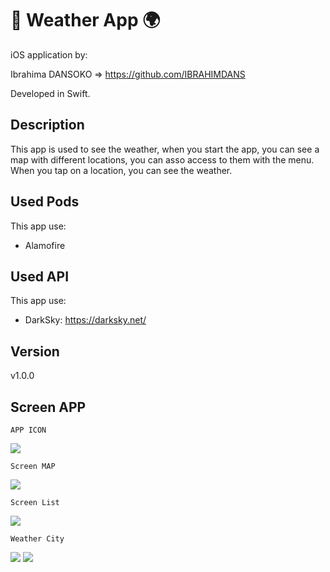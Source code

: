 # :round_pushpin: Weather App :earth_africa:

iOS application by:

 Ibrahima DANSOKO => https://github.com/IBRAHIMDANS
 
Developed in Swift.
## Description

This app is used to see the weather, when you start the app, you can see a map with different locations, you can asso access to them with the menu. When you tap on a location, you can see the weather.

## Used Pods

This app use:
 - Alamofire

## Used API

This app use:
- DarkSky: https://darksky.net/

## Version

v1.0.0

## Screen APP

    APP ICON
<img src="./screen/01.png">


    Screen MAP
<img src="./screen/02.png">

    Screen List
<img src="./screen/03.png">

    Weather City 
<img src="./screen/04.png">
<img src="./screen/05.png">
